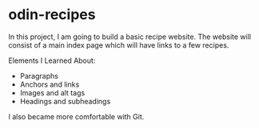# odin-recipes
In this project, I am going to build a basic recipe website. The website 
will consist of a main index page which will have links to a few recipes.

Elements I Learned About:
- Paragraphs
- Anchors and links
- Images and alt tags
- Headings and subheadings

I also became more comfortable with Git.